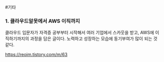 #기타

### 1. 클라우드알못에서 AWS 이직까지
클라우드 입문자가 자격증 공부부터 시작해서 여러 기업에서 스카웃을 받고, AWS에 이직하기까지의 과정을 담은 글이다.
노력하고 성장하는 모습에 동기부여가 많이 되는 것 같다.

https://reoim.tistory.com/m/63